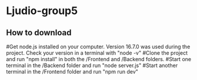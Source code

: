 # Ljudio-group5

## How to download
#Get node.js installed on your computer. Version 16.7.0 was used during the project. Check your version in a terminal with "node -v"
#Clone the project and run "npm install" in both the /Frontend and /Backend folders.
#Start one terminal in the /Backend folder and run "node server.js"
#Start another terminal in the /Frontend folder and run "npm run dev"
